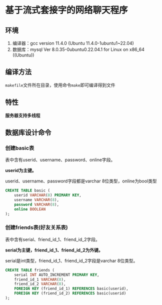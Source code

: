 # 基于流式套接字的网络聊天程序

## 环境

1. 编译器：gcc version 11.4.0 (Ubuntu 11.4.0-1ubuntu1~22.04)
2. 数据库：mysql  Ver 8.0.35-0ubuntu0.22.04.1 for Linux on x86_64 ((Ubuntu))

## 编译方法

`makefile`文件所在目录，使用命令`make`即可编译得到文件

## 特性

**服务器支持多线程**

## 数据库设计命令

### 创建basic表

表中含有userid、username、password、online字段。

**userid为主键。**

userid、username、password字段都是varchar 8位类型，online为bool类型

```sql
CREATE TABLE basic (
    userid VARCHAR(8) PRIMARY KEY,
    username VARCHAR(8),
    password VARCHAR(8),
    online BOOLEAN
);
```

### 创建friends表(好友关系表)

表中含有serial、friend_id_1、friend_id_2字段。

**serial为主键，friend_id_1、friend_id_2为外键。**

serial是int类型，friend_id_1、friend_id_2字段是varchar 8位类型。

```sql
CREATE TABLE friends (
    serial INT AUTO_INCREMENT PRIMARY KEY,
    friend_id_1 VARCHAR(8),
    friend_id_2 VARCHAR(8),
    FOREIGN KEY (friend_id_1) REFERENCES basic(userid),
    FOREIGN KEY (friend_id_2) REFERENCES basic(userid)
);
```
